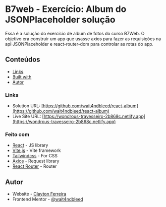 # B7web - Exercício: Album do JSONPlaceholder solução

Essa é a solução do exercício de album de fotos do curso B7Web. O objetivo era construir um app que usasse axios para fazer as requisições na api JSONPlaceholder e react-router-dom para controlar as rotas do app.

## Conteúdos

- [Links](#links)
- [Built with](#feito-com)
- [Autor](#autor)


### Links

- Solution URL: [https://github.com/wait4ndbleed/react-album](https://github.com/wait4ndbleed/react-album)
- Live Site URL: [https://wondrous-travesseiro-2b868c.netlify.app](https://wondrous-travesseiro-2b868c.netlify.app)


### Feito com

- [React](https://reactjs.org/) - JS library
- [Vite.js](https://vitejs.dev/) - Vite framework
- [Tailwindcss](https://tailwindcss.com/) - For CSS
- [Axios](https://axios-http.com) - Request library
- [React Router](https://reactrouter.com/) - Router


## Autor

- Website - [Clayton Ferreira](https://github.com/wait4ndbleed)
- Frontend Mentor - [@wait4ndbleed](https://www.frontendmentor.io/profile/wait4ndbleed) 
